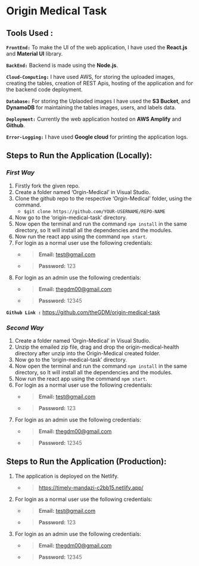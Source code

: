 # **Origin Medical Task**

## **Tools Used :**
**`FrontEnd:`** To make the UI of the web application, I have used the **React.js** and **Material UI** library.

**`BackEnd:`** Backend is made using the **Node.js**.

**`Cloud-Computing:`** I have used AWS, for storing the uploaded images, creating the tables, creation of REST Apis, hosting of the application and for the backend code deployment.

**`Database:`** For storing the Uplaoded images I have used the **S3 Bucket**, and **DynamoDB** for maintaining the tables images, users, and labels data.

**`Deployment:`** Currently the web application hosted on **AWS Amplify** and **Github**.

**`Error-Logging:`** I have used **Google cloud** for printing the application logs.

## **Steps to Run the Application (Locally):**
### *First Way*
1. Firstly fork the given repo.
2. Create a folder named ‘Orgin-Medical’ in Visual Studio.
3. Clone the github repo to the respective ‘Orgin-Medical’ folder, using the command.
   - `$git clone https://github.com/YOUR-USERNAME/REPO-NAME`
4. Now go to the ‘origin-medical-task’ directory.
5. Now open the terminal and run the command `npm install` in the same directory, so
    It will install all the dependencies and the modules.
6. Now run the react app using the command `npm start`.
7. For login as a normal user use the following credentials: 
    - > **Email:** test@gmail.com
    - > **Password:** 123
8. For login as an admin use the following credentials: 
    - > **Email:** thegdm00@gmail.com
    - > **Password:** 12345


**`Github Link :`** https://github.com/theGDM/origin-medical-task

### *Second Way*
1. Create a folder named ‘Orgin-Medical’ in Visual Studio.
2. Unzip the emailed zip file, drag and drop the origin-medical-health directory after unzip into the Origin-Medical created folder.
3. Now go to the ‘origin-medical-task’ directory.
4. Now open the terminal and run the command `npm install` in the same directory, so
    It will install all the dependencies and the modules.
5. Now run the react app using the command `npm start`.
6. For login as a normal user use the following credentials: 
    - > **Email:** test@gmail.com
    - > **Password:** 123
7. For login as an admin use the following credentials: 
    - > **Email:** thegdm00@gmail.com
    - > **Password:** 12345

## **Steps to Run the Application (Production):**

1. The application is deployed on the Netlify.
    - > https://timely-mandazi-c2bb15.netlify.app/
2. For login as a normal user use the following credentials: 
    - > **Email:** test@gmail.com
    - > **Password:** 123
3. For login as an admin use the following credentials: 
    - > **Email:** thegdm00@gmail.com
    - > **Password:** 12345